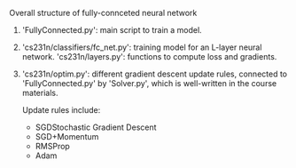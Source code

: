 Overall structure of fully-connceted neural network

1. 'FullyConnected.py': main script to train a model.

2. 'cs231n/classifiers/fc_net.py': training model for an L-layer neural network.
   'cs231n/layers.py': functions to compute loss and gradients. 

3. 'cs231n/optim.py': different gradient descent update rules, connected to 'FullyConnected.py' by 'Solver.py', 
    which is well-written in the course materials.
    
    Update rules include:
      - SGDStochastic Gradient Descent
      - SGD+Momentum
      - RMSProp
      - Adam

